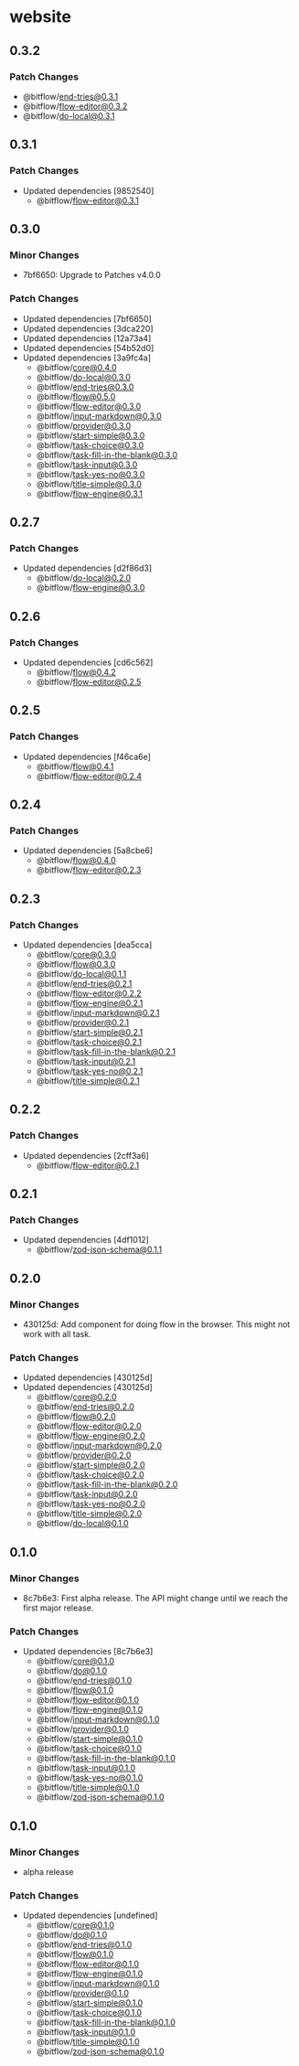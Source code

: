 # website

## 0.3.2

### Patch Changes

- @bitflow/end-tries@0.3.1
- @bitflow/flow-editor@0.3.2
- @bitflow/do-local@0.3.1

## 0.3.1

### Patch Changes

- Updated dependencies [9852540]
  - @bitflow/flow-editor@0.3.1

## 0.3.0

### Minor Changes

- 7bf6650: Upgrade to Patches v4.0.0

### Patch Changes

- Updated dependencies [7bf6650]
- Updated dependencies [3dca220]
- Updated dependencies [12a73a4]
- Updated dependencies [54b52d0]
- Updated dependencies [3a9fc4a]
  - @bitflow/core@0.4.0
  - @bitflow/do-local@0.3.0
  - @bitflow/end-tries@0.3.0
  - @bitflow/flow@0.5.0
  - @bitflow/flow-editor@0.3.0
  - @bitflow/input-markdown@0.3.0
  - @bitflow/provider@0.3.0
  - @bitflow/start-simple@0.3.0
  - @bitflow/task-choice@0.3.0
  - @bitflow/task-fill-in-the-blank@0.3.0
  - @bitflow/task-input@0.3.0
  - @bitflow/task-yes-no@0.3.0
  - @bitflow/title-simple@0.3.0
  - @bitflow/flow-engine@0.3.1

## 0.2.7

### Patch Changes

- Updated dependencies [d2f86d3]
  - @bitflow/do-local@0.2.0
  - @bitflow/flow-engine@0.3.0

## 0.2.6

### Patch Changes

- Updated dependencies [cd6c562]
  - @bitflow/flow@0.4.2
  - @bitflow/flow-editor@0.2.5

## 0.2.5

### Patch Changes

- Updated dependencies [f46ca6e]
  - @bitflow/flow@0.4.1
  - @bitflow/flow-editor@0.2.4

## 0.2.4

### Patch Changes

- Updated dependencies [5a8cbe6]
  - @bitflow/flow@0.4.0
  - @bitflow/flow-editor@0.2.3

## 0.2.3

### Patch Changes

- Updated dependencies [dea5cca]
  - @bitflow/core@0.3.0
  - @bitflow/flow@0.3.0
  - @bitflow/do-local@0.1.1
  - @bitflow/end-tries@0.2.1
  - @bitflow/flow-editor@0.2.2
  - @bitflow/flow-engine@0.2.1
  - @bitflow/input-markdown@0.2.1
  - @bitflow/provider@0.2.1
  - @bitflow/start-simple@0.2.1
  - @bitflow/task-choice@0.2.1
  - @bitflow/task-fill-in-the-blank@0.2.1
  - @bitflow/task-input@0.2.1
  - @bitflow/task-yes-no@0.2.1
  - @bitflow/title-simple@0.2.1

## 0.2.2

### Patch Changes

- Updated dependencies [2cff3a6]
  - @bitflow/flow-editor@0.2.1

## 0.2.1

### Patch Changes

- Updated dependencies [4df1012]
  - @bitflow/zod-json-schema@0.1.1

## 0.2.0

### Minor Changes

- 430125d: Add component for doing flow in the browser. This might not work with all task.

### Patch Changes

- Updated dependencies [430125d]
- Updated dependencies [430125d]
  - @bitflow/core@0.2.0
  - @bitflow/end-tries@0.2.0
  - @bitflow/flow@0.2.0
  - @bitflow/flow-editor@0.2.0
  - @bitflow/flow-engine@0.2.0
  - @bitflow/input-markdown@0.2.0
  - @bitflow/provider@0.2.0
  - @bitflow/start-simple@0.2.0
  - @bitflow/task-choice@0.2.0
  - @bitflow/task-fill-in-the-blank@0.2.0
  - @bitflow/task-input@0.2.0
  - @bitflow/task-yes-no@0.2.0
  - @bitflow/title-simple@0.2.0
  - @bitflow/do-local@0.1.0

## 0.1.0

### Minor Changes

- 8c7b6e3: First alpha release. The API might change until we reach the first major release.

### Patch Changes

- Updated dependencies [8c7b6e3]
  - @bitflow/core@0.1.0
  - @bitflow/do@0.1.0
  - @bitflow/end-tries@0.1.0
  - @bitflow/flow@0.1.0
  - @bitflow/flow-editor@0.1.0
  - @bitflow/flow-engine@0.1.0
  - @bitflow/input-markdown@0.1.0
  - @bitflow/provider@0.1.0
  - @bitflow/start-simple@0.1.0
  - @bitflow/task-choice@0.1.0
  - @bitflow/task-fill-in-the-blank@0.1.0
  - @bitflow/task-input@0.1.0
  - @bitflow/task-yes-no@0.1.0
  - @bitflow/title-simple@0.1.0
  - @bitflow/zod-json-schema@0.1.0

## 0.1.0

### Minor Changes

- alpha release

### Patch Changes

- Updated dependencies [undefined]
  - @bitflow/core@0.1.0
  - @bitflow/do@0.1.0
  - @bitflow/end-tries@0.1.0
  - @bitflow/flow@0.1.0
  - @bitflow/flow-editor@0.1.0
  - @bitflow/flow-engine@0.1.0
  - @bitflow/input-markdown@0.1.0
  - @bitflow/provider@0.1.0
  - @bitflow/start-simple@0.1.0
  - @bitflow/task-choice@0.1.0
  - @bitflow/task-fill-in-the-blank@0.1.0
  - @bitflow/task-input@0.1.0
  - @bitflow/title-simple@0.1.0
  - @bitflow/zod-json-schema@0.1.0
